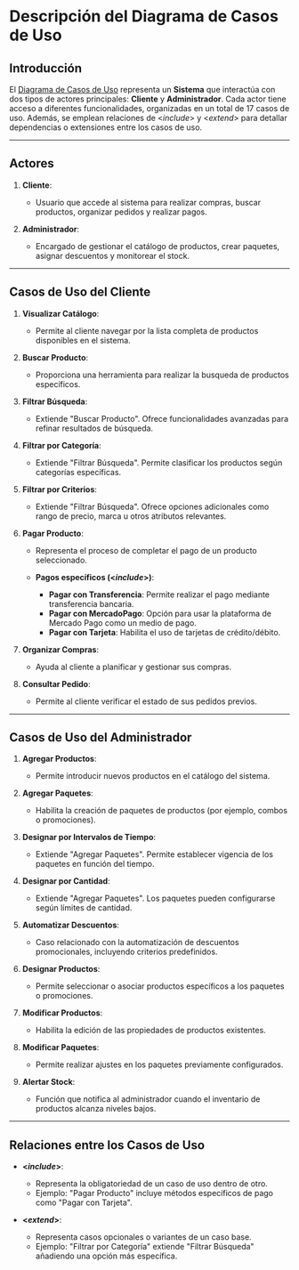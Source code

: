 # Descripción del Diagrama de Casos de Uso

## Introducción
El [Diagrama de Casos de Uso](https://github.com/NicolasJavierSosa/ProyectoIntegrador-POO2-2024/blob/main/Imagenes/Tienda%20Ecol%C3%B3gica%20-%20DCU%20.jpg) representa un **Sistema** que interactúa con dos tipos de actores principales: **Cliente** y **Administrador**. Cada actor tiene acceso a diferentes funcionalidades, organizadas en un total de 17 casos de uso. Además, se emplean relaciones de <*include*> y <*extend*> para detallar dependencias o extensiones entre los casos de uso.

---

## Actores

1. **Cliente**:
   - Usuario que accede al sistema para realizar compras, buscar productos, organizar pedidos y realizar pagos.

2. **Administrador**:
   - Encargado de gestionar el catálogo de productos, crear paquetes, asignar descuentos y monitorear el stock.

---

## Casos de Uso del Cliente

1. **Visualizar Catálogo**:
   - Permite al cliente navegar por la lista completa de productos disponibles en el sistema.

2. **Buscar Producto**:
   - Proporciona una herramienta para realizar la busqueda de productos específicos.

3. **Filtrar Búsqueda**:
   - Extiende "Buscar Producto". Ofrece funcionalidades avanzadas para refinar resultados de búsqueda.

4. **Filtrar por Categoría**:
   - Extiende "Filtrar Búsqueda". Permite clasificar los productos según categorías específicas.

5. **Filtrar por Criterios**:
   - Extiende "Filtrar Búsqueda". Ofrece opciones adicionales como rango de precio, marca u otros atributos relevantes.

6. **Pagar Producto**:
   - Representa el proceso de completar el pago de un producto seleccionado.

   - **Pagos específicos (<*include*>)**:
     - **Pagar con Transferencia**: Permite realizar el pago mediante transferencia bancaria.
     - **Pagar con MercadoPago**: Opción para usar la plataforma de Mercado Pago como un medio de pago.
     - **Pagar con Tarjeta**: Habilita el uso de tarjetas de crédito/débito.

7. **Organizar Compras**:
   - Ayuda al cliente a planificar y gestionar sus compras.

8. **Consultar Pedido**:
   - Permite al cliente verificar el estado de sus pedidos previos.

---

## Casos de Uso del Administrador

1. **Agregar Productos**:
   - Permite introducir nuevos productos en el catálogo del sistema.

2. **Agregar Paquetes**:
   - Habilita la creación de paquetes de productos (por ejemplo, combos o promociones).

3. **Designar por Intervalos de Tiempo**:
   - Extiende "Agregar Paquetes". Permite establecer vigencia de los paquetes en función del tiempo.

4. **Designar por Cantidad**:
   - Extiende "Agregar Paquetes". Los paquetes pueden configurarse según límites de cantidad.

5. **Automatizar Descuentos**:
   - Caso relacionado con la automatización de descuentos promocionales, incluyendo criterios predefinidos.

6. **Designar Productos**:
   - Permite seleccionar o asociar productos específicos a los paquetes o promociones.

7. **Modificar Productos**:
   - Habilita la edición de las propiedades de productos existentes.

8. **Modificar Paquetes**:
   - Permite realizar ajustes en los paquetes previamente configurados.

9. **Alertar Stock**:
   - Función que notifica al administrador cuando el inventario de productos alcanza niveles bajos.

---

## Relaciones entre los Casos de Uso

- **<*include*>**:
   - Representa la obligatoriedad de un caso de uso dentro de otro.
   - Ejemplo: "Pagar Producto" incluye métodos específicos de pago como "Pagar con Tarjeta".

- **<*extend*>**:
   - Representa casos opcionales o variantes de un caso base.
   - Ejemplo: "Filtrar por Categoría" extiende "Filtrar Búsqueda" añadiendo una opción más específica.


